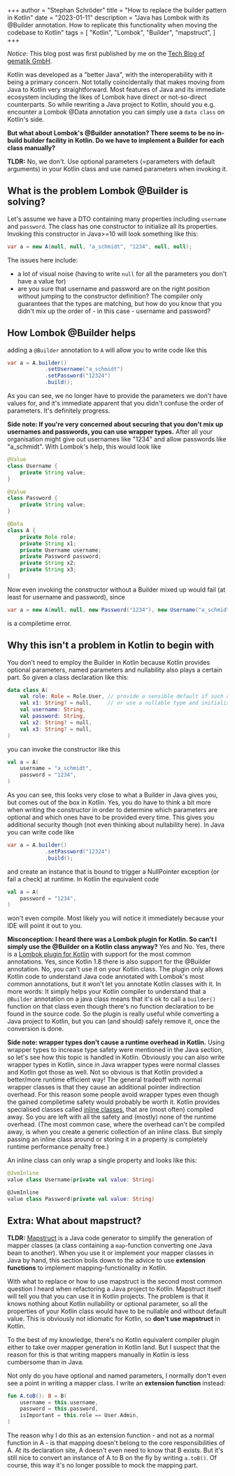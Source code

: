 +++
author = "Stephan Schröder"
title = "How to replace the builder pattern in Kotlin"
date = "2023-01-11"
description = "Java has Lombok with its @Builder annotation. How to replicate this functionality when moving the codebase to Kotlin"
tags = [
    "Kotlin",
    "Lombok",
    "Builder",
    "mapstruct",
]
+++

*Notice*: This blog post was first published by me on the [Tech Blog of gematik GmbH](https://code.gematik.de/tech/2023/01/11/no-builder-in-kotlin.html).

Kotlin was developed  as a "better Java", with the interoperability with it being a primary concern. Not totally coincidentally that makes moving from Java to Kotlin very straightforward.
Most features of Java and its immediate ecosystem including the likes of Lombok have direct or not-so-direct counterparts.
So while rewriting a Java project to Kotlin, should you e.g. encounter a Lombok @Data annotation you can simply use a `data class` on Kotlin's side.

**But what about Lombok's @Builder annotation? There seems to be no in-build builder facility in Kotlin. Do we have to implement a Builder for each class manually?**

**TLDR:** No, we don't. Use optional parameters (=parameters with default arguments) in your Kotlin class and use named parameters when invoking it.  

## What is the problem Lombok @Builder is solving?

Let's assume we have a DTO containing many properties including `username` and `password`. The class has one constructor to initialize all its properties.
Invoking this constructor in Java>=10 will look something like this:

```java
var a = new A(null, null, "a_schmidt", "1234", null, null);
```

The issues here include:
- a lot of visual noise (having to write `null` for all the parameters you don't have a value for)
- are you sure that username and password are on the right position without jumping to the constructor definition?
The compiler only guarantees that the types are matching, but how do you know that you didn't mix up the order of - in this case - username and password?

## How Lombok @Builder helps

adding a `@Builder` annotation to `A` will allow you to write code like this

```java
var a = A.builder()
            .setUsername("a_schmidt")
            .setPassword("12324")
            .build();
```
As you can see, we no longer have to provide the parameters we don't have values for, and it's immediate apparent that you didn't confuse the order of parameters.
It's definitely progress.

**Side note: If you're very concerned about securing that you don't mix up usernames and passwords, you can use wrapper types.**
After all your organisation might give out usernames like "1234" and allow passwords like "a_schmidt". With Lombok's help, this would look like

```java
@Value
class Username {
    private String value;
}

@Value
class Password {
    private String value;
}

@Data
class A {
    private Role role;
    private String x1;
    private Username username;
    private Password password;
    private String x2;
    private String x3;
}
```

Now even invoking the constructor without a Builder mixed up would fail (at least for username and password), since

```java
var a = new A(null, null, new Password("1234"), new Username("a_schmidt"), null, null);
```
is a compiletime error.

## Why this isn't a problem in Kotlin to begin with

You don't need to employ the Builder in Kotlin because Kotlin provides optional parameters, named parameters and nullability also plays a certain part. 
So given a class declaration like this:

```kotlin
data class A(
    val role: Role = Role.User, // provide a sensible default if such a default should exist 
    val x1: String? = null,     // or use a nullable type and initialise it with null by default
    val username: String,
    val password: String,
    val x2: String? = null,
    val x3: String? = null,
)
```

you can invoke the constructor like this

```kotlin
val a = A(
    username = "a_schmidt",
    password = "1234",
)
```

As you can see, this looks very close to what a Builder in Java gives you, but comes out of the box in Kotlin.
Yes, you do have to think a bit more when writing the constructor in order to determine which parameters are optional and which ones have to be provided every time.
This gives you additional security though (not even thinking about nullability here). In Java you can write code like

```java
var a = A.builder()
            .setPassword("12324")
            .build();
```

and create an instance that is bound to trigger a NullPointer exception (or fail a check) at runtime.
In Kotlin the equivalent code

```kotlin
val a = A(
    password = "1234",
)
```
won't even compile. Most likely you will notice it immediately because your IDE will point it out to you.

**Misconception: I heard there was a Lombok plugin for Kotlin. So can't I simply use the @Builder on a Kotlin class anyway?**
Yes and No.
Yes, there is a [Lombok plugin for Kotlin](https://kotlinlang.org/docs/lombok.html) with support for the most common annotations.
Yes, since Kotlin 1.8 there is also support for the @Builder annotation.
No, you can't use it on your Kotlin class.
The plugin only allows Kotlin code to understand Java code annotated with Lombok's most common annotations, but it won't let you annotate Kotlin classes with it.
In more words: It simply helps your Kotlin compiler to understand that a `@Builder` annotation on a java class means
that it's ok to call a `builder()` function on that class even though there's no function declaration to be found in the source code.
So the plugin is really useful while converting a Java project to Kotlin, but you can (and should) safely remove it, once the conversion is done. 

**Side note: wrapper types don't cause a runtime overhead in Kotlin.**
Using wrapper types to increase type safety were mentioned in the Java section, 
so let's see how this topic is handled in Kotlin.
Obviously you can also write wrapper types in Kotlin, since in Java wrapper types were normal classes and Kotlin got those as well.
Not so obvious is that Kotlin provided a better/more runtime efficient way!
The general tradeoff with normal wrapper classes is that they cause an additional pointer indirection overhead.
For this reason some people avoid wrapper types even though the gained compiletime safety would probably be worth it.
Kotlin provides specialised classes called [inline classes](https://kotlinlang.org/docs/inline-classes.html), that are (most often) compiled away. 
So you are left with all the safety and (mostly) none of the runtime overhead.
(The most common case, where the overhead can't be compiled away, is when you create a generic collection of an inline class.
But simply passing an inline class around or storing it in a property is completely runtime performance penalty free.)

An inline class can only wrap a single property and looks like this:

```kotlin
@JvmInline
value class Username(private val value: String)

@JvmInline
value class Password(private val value: String)
```

## Extra: What about mapstruct?

**TLDR:** [Mapstruct](https://mapstruct.org/) is a Java code generator to simplify the generation of mapper classes (a class containing a `map`-function converting one Java bean to another).
When you use it or implement your mapper classes in Java by hand, this section boils down to the advice to use **extension functions** to implement mapping-functionality in Kotlin.

With what to replace or how to use mapstruct is the second most common question I heard when refactoring a Java project to Kotlin.
Mapstruct itself will tell you that you can use it in Kotlin projects. The problem is that it knows nothing about Kotlin nullability or optional parameter, so all the properties of
your Kotlin class would have to be nullable and without default value. This is obviously not idiomatic for Kotlin, so **don't use mapstruct** in Kotlin.

To the best of my knowledge, there's no Kotlin equivalent compiler plugin either to take over mapper generation in Kotlin land.
But I suspect that the reason for this is that writing mappers manually in Kotlin is less cumbersome than in Java.

Not only do you have optional and named parameters, I normally don't even see a point in writing a mapper class.
I write an **extension function** instead:

```kotlin
fun A.toB(): B = B(
    username = this.username,
    password = this.password,
    isImportant = this.role == User.Admin,
)
```

The reason why I do this as an extension function - and not as a normal function in A - is that mapping doesn't belong to
the core responsibilities of A. At its declaration site, A doesn't even need to know that B exists.
But it's still nice to convert an instance of A to B on the fly by writing `a.toB()`.
Of course, this way it's no longer possible to mock the mapping part.
